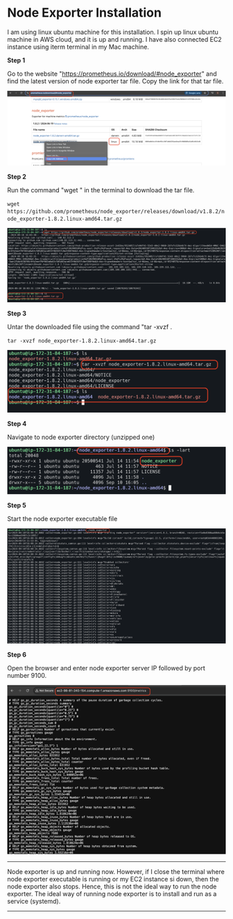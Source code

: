 # Node Exporter Installation

I am using linux ubuntu machine for this installation. I spin up linux ubuntu machine in AWS cloud, and it is up and running.
I have also connected EC2 instance using iterm terminal in my Mac machine.

**Step 1**

Go to the website "https://prometheus.io/download/#node_exporter" and find the latest version of node exporter tar file.
Copy the link for that tar file.

![obs_28](../assets/obs_28.png)

**Step 2**

Run the command "wget <copied link>" in the terminal to download the tar file.

`wget https://github.com/prometheus/node_exporter/releases/download/v1.8.2/node_exporter-1.8.2.linux-amd64.tar.gz`

![obs_29](../assets/obs_29.png)

**Step 3**

Untar the downloaded file using the command "tar -xvzf <filename>.

`tar -xvzf node_exporter-1.8.2.linux-amd64.tar.gz`

![obs_30](../assets/obs_30.png)

**Step 4**

Navigate to node exporter directory (unzipped one)

![obs_31](../assets/obs_31.png)

**Step 5**

Start the node exporter executable file

![obs_32](../assets/obs_32.png)

**Step 6**

Open the browser and enter node exporter server IP followed by port number 9100.

![obs_33](../assets/obs_33.png)

***
Node exporter is up and running now.
However, if I close the terminal where node exporter executable is running or my EC2 instance si down,
then the node exporter also stops. Hence, this is not the ideal way to run the node exporter. 
The ideal way of running node exporter is to install and run as a service (systemd).
***



